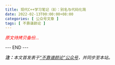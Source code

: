 ```yaml
---
title: 现代C++学习笔记（8）：别名与代码化简
date: 2022-02-13T00:00:00+08:00
categories: [ 公众号文章 ]
tags: [ 不靠谱颜论 ]
---
```


<font color=red><i>原文待拷贝备份...</i></font>

<div class="p-5 text-center">--- END ---</div>

<i><b>注：</b>本文首发表于[“不靠谱颜论”公众号](https://mp.weixin.qq.com/s/N8tfHUOhfh_l5f6yBEM53A)，并同步至本站。</i>
